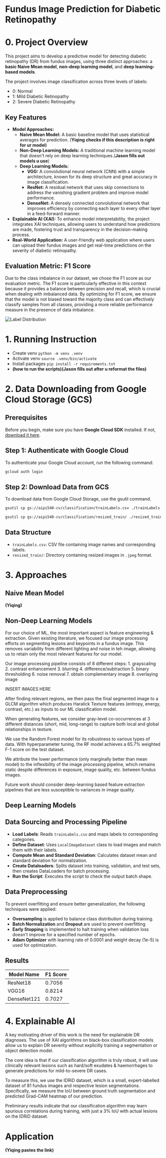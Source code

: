 # Fundus Image Prediction for Diabetic Retinopathy

# 0. Project Overview

This project aims to develop a predictive model for detecting diabetic retinopathy (DR) from fundus images, using three distinct approaches: a **basic Naive Mean model**, **non-deep learning model**, and **deep learning-based models**.

The project involves image classification across three levels of labels:

- 0: Normal
- 1: Mild Diabetic Retinopathy
- 2: Severe Diabetic Retinopathy

## Key Features

- **Model Approaches:**
  - **Naive Mean Model:** A basic baseline model that uses statistical averages for prediction. (**Yiqing checks if this description is right for ur model**)
  - **Non-Deep Learning Models:** A traditional machine learning model that doesn't rely on deep learning techniques.(**Jason fills out models u use**)
  - **Deep Learning Models:**
    - **VGG:** A convolutional neural network (CNN) with a simple architecture, known for its deep structure and great accuracy in image classification.
    - **ResNet:** A residual network that uses skip connections to address the vanishing gradient problem and improve model performance.
    - **DenseNet:** A densely connected convolutional network that improves efficiency by connecting each layer to every other layer in a feed-forward manner.
- **Explainable AI (XAI):** To enhance model interpretability, the project integrates XAI techniques, allowing users to understand how predictions are made, fostering trust and transparency in the decision-making process.
- **Real-World Application:** A user-friendly web application where users can upload their fundus images and get real-time predictions on the severity of diabetic retinopathy.

## Evaluation Metric: F1 Score

Due to the class imbalance in our dataset, we chose the F1 score as our evaluation metric. The F1 score is particularly effective in this context because it provides a balance between precision and recall, which is crucial when dealing with imbalanced data. By optimizing for F1 score, we ensure that the model is not biased toward the majority class and can effectively classify samples from all classes, providing a more reliable performance measure in the presence of data imbalance.

![Label Distribution](https://i.imghippo.com/files/xEgx2063zzk.png)

# 1. Running Instruction

- Create venv `python -m venv .venv`
- Activate venv `source .venv/bin/activate`
- Install packages `pip install -r requirements.txt`
- **(how to run the scripts)(Jason fills out after u reformat the files)**

# 2. Data Downloading from Google Cloud Storage (GCS)

## Prerequisites

Before you begin, make sure you have
**Google Cloud SDK** installed. If not, [download it here](https://i.imghippo.com/files/xEgx2063zzk.png).

## Step 1: Authenticate with Google Cloud

To authenticate your Google Cloud account, run the following command:

```bash
gcloud auth login
```

## Step 2: Download Data from GCS

To download data from Google Cloud Storage, use the gsutil command.

```bash
gsutil cp gs://aipi540-cv/classification/trainLabels.csv ./trainLabels.csv
```

```bash
gsutil cp gs://aipi540-cv/classification/resized_train/ ./resized_train/
```

## Data Structure

- `trainLabels.csv`: CSV file containing image names and corresponding labels.
- `resized_train/`: Directory containing resized images in `.jpeg` format.

# 3. Approaches

## Naive Mean Model

**(Yiqing)**

## Non-Deep Learning Models

For our choice of ML, the most important aspect is feature engineering & extraction. Given existing literature, we focused our image processing efforts on segmenting lesions and keypoints in a fundus image. This removes variability from different lighting and noise in teh image, allowing us to retain only the most relevant features for our model.

Our image processing pipeline consists of 8 different steps: 1. grayscaling 2. contrast enhancement 3. blurring 4. difference/subtraction 5. binary thresholding 6. noise removal 7. obtain complementary image 8. overlaying image

INSERT IMAGES HERE

After finding relevant regions, we then pass the final segmented image to a GLCM algorithm which produces Haralick Texture features (entropy, energy, contrast, etc.) as inputs to our ML classification model.

When generating features, we consider gray-level co-occurrences at 3 different distances (short, mid, long-range) to capture both local and global relationships in texture.

We use the Random Forest model for its robustness to various types of data. With hyperparameter tuning, the RF model achieves a 65.7% weighted F-1 score on the test dataset.

We attribute the lower performance (only marginally better than mean model) to the inflexibility of the image processing pipeline, which remains static despite differences in exposure, image quality, etc. between fundus images.

Future work should consider deep-learning based feature extraction pipelines that are less susceptible to variances in image quality.

## Deep Learning Models

## Data Sourcing and Processing Pipeline

- **Load Labels**: Reads `trainLabels.csv` and maps labels to corresponding categories.
- **Define Dataset**: Uses `LocalImageDataset` class to load images and match them with their labels.
- **Compute Mean and Standard Deviation**: Calculates dataset mean and standard deviation for normalization.
- **Create Dataloaders**: Splits dataset into training, validation, and test sets, then creates DataLoaders for batch processing.
- **Run the Script**: Executes the script to check the output batch shape.

## Data Preprocessing

To prevent overfitting and ensure better generalization, the following techniques were applied:

- **Oversampling** is applied to balance class distribution during training.
- **Batch Normalization** and **Dropout** are used to prevent overfitting
- **Early Stopping** is implemented to halt training when validation loss doesn't improve for a specified number of epochs.
- **Adam Optimizer** with learning rate of 0.0001 and weight decay (1e-5) is used for optimization.

## Results

| Model Name  | F1 Score |
| ----------- | -------- |
| ResNet18    | 0.7056   |
| VGG16       | 0.8214   |
| DenseNet121 | 0.7027   |

# 4. Explainable AI

A key motivating driver of this work is the need for explainable DR diagnoses. The use of XAI algorithms on black-box classification models allow us to explain DR severity without explicitly training a segmentation or object detection model.

The core idea is that if our classification algorithm is truly robust, it will use clinically relevant lesions such as hard/soft exudates & haemorrhages to generate predictions for mild-to-severe DR cases.

To measure this, we use the IDRiD dataset, which is a small, expert-labelled dataset of 81 fundus images and respective lesion segmentations. Specifically, we measure the IoU between ground truth segmentation and predicted Grad-CAM heatmap of our prediction.

Preliminary results indicate that our classification algorithm may learn spurious correlations during training, with just a 3% IoU with actual lesions on the IDRiD dataset.

# Application

**(Yiqing pastes the link)**
